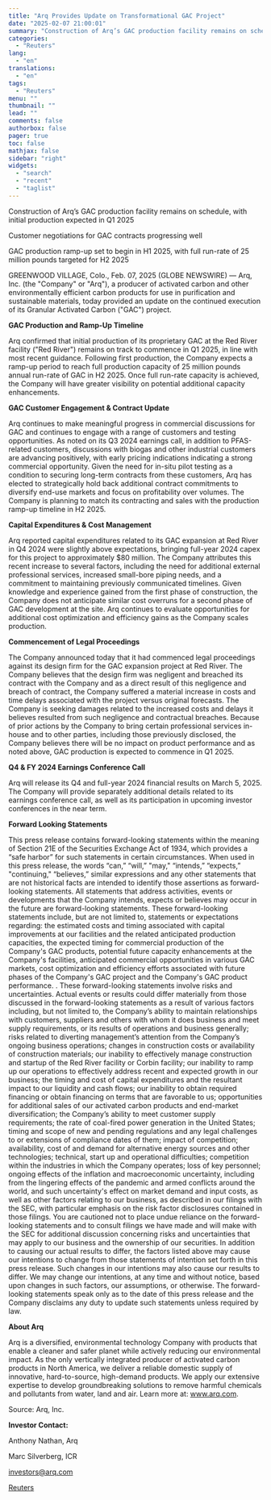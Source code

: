 ```yaml
---
title: "Arq Provides Update on Transformational GAC Project"
date: "2025-02-07 21:00:01"
summary: "Construction of Arq’s GAC production facility remains on schedule, with initial production expected in Q1 2025Customer negotiations for GAC contracts progressing wellGAC production ramp-up set to begin in H1 2025, with full run-rate of 25 million pounds targeted for H2 2025GREENWOOD VILLAGE, Colo., Feb. 07, 2025 (GLOBE NEWSWIRE) — Arq,..."
categories:
  - "Reuters"
lang:
  - "en"
translations:
  - "en"
tags:
  - "Reuters"
menu: ""
thumbnail: ""
lead: ""
comments: false
authorbox: false
pager: true
toc: false
mathjax: false
sidebar: "right"
widgets:
  - "search"
  - "recent"
  - "taglist"
---
```


Construction of Arq’s GAC production facility remains on schedule, with initial production expected in Q1 2025

Customer negotiations for GAC contracts progressing well

GAC production ramp-up set to begin in H1 2025, with full run-rate of 25 million pounds targeted for H2 2025

GREENWOOD VILLAGE, Colo., Feb. 07, 2025 (GLOBE NEWSWIRE) — Arq, Inc. (the "Company" or "Arq"), a producer of activated carbon and other environmentally efficient carbon products for use in purification and sustainable materials, today provided an update on the continued execution of its Granular Activated Carbon ("GAC") project.

**GAC Production and Ramp-Up Timeline**

Arq confirmed that initial production of its proprietary GAC at the Red River facility ("Red River") remains on track to commence in Q1 2025, in line with most recent guidance. Following first production, the Company expects a ramp-up period to reach full production capacity of 25 million pounds annual run-rate of GAC in H2 2025. Once full run-rate capacity is achieved, the Company will have greater visibility on potential additional capacity enhancements.

**GAC Customer Engagement & Contract Update** 

Arq continues to make meaningful progress in commercial discussions for GAC and continues to engage with a range of customers and testing opportunities. As noted on its Q3 2024 earnings call, in addition to PFAS-related customers, discussions with biogas and other industrial customers are advancing positively, with early pricing indications indicating a strong commercial opportunity. Given the need for in-situ pilot testing as a condition to securing long-term contracts from these customers, Arq has elected to strategically hold back additional contract commitments to diversify end-use markets and focus on profitability over volumes. The Company is planning to match its contracting and sales with the production ramp-up timeline in H2 2025.

**Capital Expenditures & Cost Management**

Arq reported capital expenditures related to its GAC expansion at Red River in Q4 2024 were slightly above expectations, bringing full-year 2024 capex for this project to approximately $80 million. The Company attributes this recent increase to several factors, including the need for additional external professional services, increased small-bore piping needs, and a commitment to maintaining previously communicated timelines. Given knowledge and experience gained from the first phase of construction, the Company does not anticipate similar cost overruns for a second phase of GAC development at the site. Arq continues to evaluate opportunities for additional cost optimization and efficiency gains as the Company scales production.

**Commencement of Legal Proceedings**

The Company announced today that it had commenced legal proceedings against its design firm for the GAC expansion project at Red River. The Company believes that the design firm was negligent and breached its contract with the Company and as a direct result of this negligence and breach of contract, the Company suffered a material increase in costs and time delays associated with the project versus original forecasts. The Company is seeking damages related to the increased costs and delays it believes resulted from such negligence and contractual breaches. Because of prior actions by the Company to bring certain professional services in-house and to other parties, including those previously disclosed, the Company believes there will be no impact on product performance and as noted above, GAC production is expected to commence in Q1 2025.

**Q4 & FY 2024 Earnings Conference Call**

Arq will release its Q4 and full-year 2024 financial results on March 5, 2025. The Company will provide separately additional details related to its earnings conference call, as well as its participation in upcoming investor conferences in the near term.

**Forward Looking Statements**

This press release contains forward-looking statements within the meaning of Section 21E of the Securities Exchange Act of 1934, which provides a “safe harbor” for such statements in certain circumstances. When used in this press release, the words “can,” “will,” "may," “intends,” “expects,” "continuing," “believes,” similar expressions and any other statements that are not historical facts are intended to identify those assertions as forward-looking statements. All statements that address activities, events or developments that the Company intends, expects or believes may occur in the future are forward-looking statements. These forward-looking statements include, but are not limited to, statements or expectations regarding: the estimated costs and timing associated with capital improvements at our facilities and the related anticipated production capacities, the expected timing for commercial production of the Company's GAC products, potential future capacity enhancements at the Company's facilities, anticipated commercial opportunities in various GAC markets, cost optimization and efficiency efforts associated with future phases of the Company's GAC project and the Company's GAC product performance. . These forward-looking statements involve risks and uncertainties. Actual events or results could differ materially from those discussed in the forward-looking statements as a result of various factors including, but not limited to, the Company’s ability to maintain relationships with customers, suppliers and others with whom it does business and meet supply requirements, or its results of operations and business generally; risks related to diverting management’s attention from the Company’s ongoing business operations; changes in construction costs or availability of construction materials; our inability to effectively manage construction and startup of the Red River facility or Corbin facility; our inability to ramp up our operations to effectively address recent and expected growth in our business; the timing and cost of capital expenditures and the resultant impact to our liquidity and cash flows; our inability to obtain required financing or obtain financing on terms that are favorable to us; opportunities for additional sales of our activated carbon products and end-market diversification; the Company’s ability to meet customer supply requirements; the rate of coal-fired power generation in the United States; timing and scope of new and pending regulations and any legal challenges to or extensions of compliance dates of them; impact of competition; availability, cost of and demand for alternative energy sources and other technologies; technical, start up and operational difficulties; competition within the industries in which the Company operates; loss of key personnel; ongoing effects of the inflation and macroeconomic uncertainty, including from the lingering effects of the pandemic and armed conflicts around the world, and such uncertainty's effect on market demand and input costs, as well as other factors relating to our business, as described in our filings with the SEC, with particular emphasis on the risk factor disclosures contained in those filings. You are cautioned not to place undue reliance on the forward-looking statements and to consult filings we have made and will make with the SEC for additional discussion concerning risks and uncertainties that may apply to our business and the ownership of our securities. In addition to causing our actual results to differ, the factors listed above may cause our intentions to change from those statements of intention set forth in this press release. Such changes in our intentions may also cause our results to differ. We may change our intentions, at any time and without notice, based upon changes in such factors, our assumptions, or otherwise. The forward-looking statements speak only as to the date of this press release and the Company disclaims any duty to update such statements unless required by law.

**About Arq**

Arq is a diversified, environmental technology Company with products that enable a cleaner and safer planet while actively reducing our environmental impact. As the only vertically integrated producer of activated carbon products in North America, we deliver a reliable domestic supply of innovative, hard-to-source, high-demand products. We apply our extensive expertise to develop groundbreaking solutions to remove harmful chemicals and pollutants from water, land and air. Learn more at: www.arq.com.

Source: Arq, Inc.

**Investor Contact:**

Anthony Nathan, Arq

Marc Silverberg, ICR

investors@arq.com

[Reuters](https://www.tradingview.com/news/reuters.com,2025-02-07:newsml_GNX1FxlR4:0-arq-provides-update-on-transformational-gac-project/)
